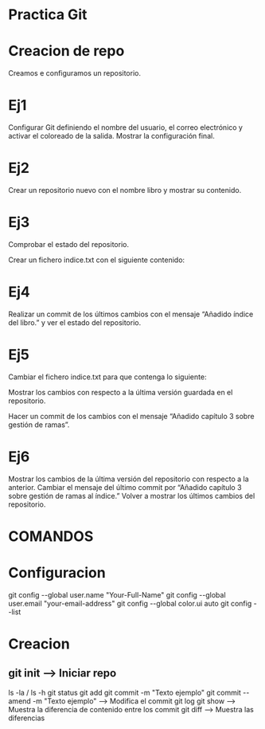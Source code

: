 # Practica Git

# Creacion de repo
Creamos e configuramos un repositorio.

# Ej1
Configurar Git definiendo el nombre del usuario, el correo electrónico y activar el coloreado de la salida. Mostrar la configuración final.

# Ej2
Crear un repositorio nuevo con el nombre libro y mostrar su contenido.

# Ej3
Comprobar el estado del repositorio.

Crear un fichero indice.txt con el siguiente contenido:

# Ej4
Realizar un commit de los últimos cambios con el mensaje “Añadido índice del libro.” y ver el estado del repositorio.

# Ej5
Cambiar el fichero indice.txt para que contenga lo siguiente:

Mostrar los cambios con respecto a la última versión guardada en el repositorio.

Hacer un commit de los cambios con el mensaje “Añadido capítulo 3 sobre gestión de ramas”.

# Ej6
Mostrar los cambios de la última versión del repositorio con respecto a la anterior.
Cambiar el mensaje del último commit por “Añadido capítulo 3 sobre gestión de ramas al índice.”
Volver a mostrar los últimos cambios del repositorio.

# COMANDOS

# Configuracion

git config --global user.name "Your-Full-Name"
git config --global user.email "your-email-address"
git config --global color.ui auto
git config --list

# Creacion
## git init --> Iniciar repo
ls -la / ls -h
git status
git add
git commit -m "Texto ejemplo"
git commit --amend -m "Texto ejemplo" --> Modifica el commit
git log 
git show --> Muestra la diferencia de contenido entre los commit
git diff --> Muestra las diferencias
